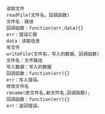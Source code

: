 	读取文件
	readFile(文件名，回调函数)
	文件名：路径
	回调函数：function(err,data){}
	err：错误汇报
	data：读取信息
	写文件
	writeFile(文件名，写入的数据，回调函数)
	文件名：文件路径
	写入数据：写入的数据
	回调函数：function(err){}
	err：写入错误。
	修改文件名
	rename(原文件名,新文件名,回调函数);
	回调函数：function(err){}
	err：返回错误。